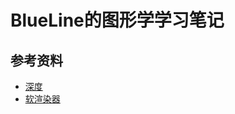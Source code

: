 # BlueLine的图形学学习笔记

## 参考资料
+ [深度](offline_website\Depth\Depth.md)
+ [软渲染器](offline_website\softRenderer\softRenderer.md)